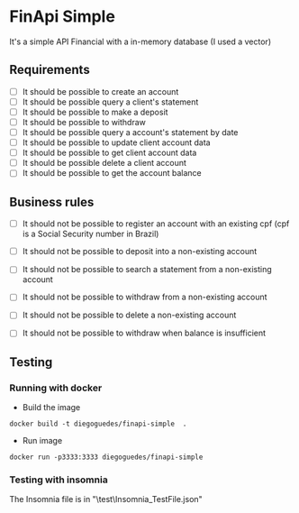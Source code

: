 # FinApi Simple
It's a simple API Financial with a in-memory database (I used a vector)

## Requirements
- [ ] It should be possible to create an account
- [ ] It should be possible query a client's statement
- [ ] It should be possible to make a deposit
- [ ] It should be possible to withdraw
- [ ] It should be possible query a account's statement by date
- [ ] It should be possible to update client account data
- [ ] It should be possible to get client account data
- [ ] It should be possible delete a client account
- [ ] It should be possible to get the account balance

## Business rules
- [ ] It should not be possible to register an account with an existing cpf (cpf is a Social Security number in Brazil)
- [ ] It should not be possible to deposit into a non-existing account
- [ ] It should not be possible to search a statement from a non-existing account
- [ ] It should not be possible to withdraw from a non-existing account
- [ ] It should not be possible to delete a non-existing account
- [ ] It should not be possible to withdraw when balance is insufficient 


## Testing

### Running with docker

- Build the image

`docker build -t diegoguedes/finapi-simple  .`

- Run image
  
`docker run -p3333:3333 diegoguedes/finapi-simple`

### Testing with insomnia
The Insomnia file is in "\test\Insomnia_TestFile.json"